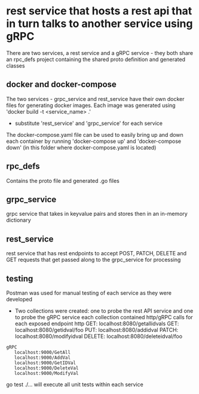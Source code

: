 # rest service that hosts a rest api that in turn talks to another service using gRPC

There are two services, a rest service and a gRPC service - they both share an rpc_defs project containing the shared proto definition and generated classes

## docker and docker-compose
The two services - grpc_service and rest_service have their own docker files for generating docker images.
Each image was generated using 'docker build -t <service_name> .' 
   - substitute 'rest_service' and 'grpc_service' for each service

The docker-compose.yaml file can be used to easily bring up and down each container by running
   'docker-compose up' and 'docker-compose down' (in this folder where docker-compose.yaml is located)

## rpc_defs
Contains the proto file and generated .go files

## grpc_service
grpc service that takes in keyvalue pairs and stores then in an in-memory dictionary

## rest_service
rest service that has rest endpoints to accept POST, PATCH, DELETE and GET requests that get passed along to the grpc_service for processing

## testing
Postman was used for manual testing of each service as they were developed
   - Two collections were created: one to probe the rest API service and one to probe the gRPC service
     each collection contained http/gRPC calls for each exposed endpoint
     http
        GET: localhost:8080/getallidvals
        GET: localhost:8080/getidval/foo
        PUT: localhost:8080/addidval
        PATCH: localhost:8080/modifyidval
        DELETE: localhost:8080/deleteidval/foo

    gRPC
       localhost:9000/GetAll
       localhost:9000/AddVal
       localhost:9000/GetIDVal
       localhost:9000/DeleteVal
       localhost:9000/ModifyVal 

go test ./... will execute all unit tests within each service